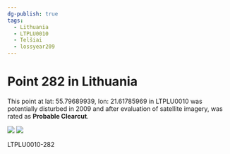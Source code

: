 ```yaml
---
dg-publish: true
tags:
  - Lithuania
  - LTPLU0010
  - Telšiai
  - lossyear209
---
```


# Point 282 in Lithuania

This point at lat: 55.79689939, lon: 21.61785969 in LTPLU0010 was potentially disturbed in 2009 and after evaluation of satellite imagery, was rated as **Probable Clearcut**.

<div class='juxtapose' data-showcredits='false'>
<img src='https://baserow-backend-production20240528124524339000000001.s3.amazonaws.com/user_files/ErEJzApXUjbFSgGLsd72Zt1uYx3NRLri_acadd5af0a367a3555ffb6dccc6a435ae7b705057da553c967fa0402d34cd3df.png' data-label='August 2003' />
<img src='https://baserow-backend-production20240528124524339000000001.s3.amazonaws.com/user_files/kHZ3TL1bFeeWWDbyOQyCpF50FV8pHzII_229288eda190b8879c232b8f53f1f1040ae9abb113d041092ec452eb3a1d1973.png' data-label='May 2015' />
</div>

LTPLU0010-282